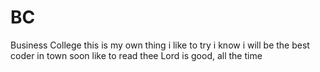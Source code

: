 # BC
Business College
this is my own thing
i like to try
i know i will be the best coder in town soon
like to read
thee Lord is good, all the time

